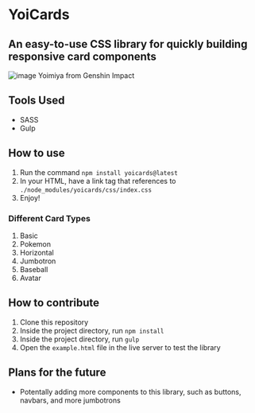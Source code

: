 # YoiCards
## An easy-to-use CSS library for quickly building responsive card components

![image](https://github.com/Sajid2001/yoi-cards/assets/60523377/d43832ef-fc29-4960-90f3-d4d35f4686d4)
Yoimiya from Genshin Impact

## Tools Used
* SASS
* Gulp

## How to use

1. Run the command ```npm install yoicards@latest```
2. In your HTML, have a link tag that references to ```./node_modules/yoicards/css/index.css```
3. Enjoy!

### Different Card Types
1. Basic
2. Pokemon
3. Horizontal
4. Jumbotron
5. Baseball
6. Avatar

## How to contribute
1. Clone this repository
2. Inside the project directory, run ```npm install```
3. Inside the project directory, run ```gulp```
4. Open the ```example.html``` file in the live server to test the library

## Plans for the future
* Potentally adding more components to this library, such as buttons, navbars, and more jumbotrons
